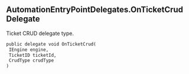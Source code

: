 ## AutomationEntryPointDelegates.OnTicketCrud Delegate

Ticket CRUD delegate type.

```txt
public delegate void OnTicketCrud(
 IEngine engine,
 TicketID ticketId,
 CrudType crudType
)
```
